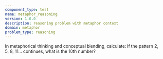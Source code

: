 ```yaml
---
component_type: test
name: metaphor_reasoning
version: 1.0.0
description: reasoning problem with metaphor context
domain: metaphor
problem_type: reasoning
---
```


In metaphorical thinking and conceptual blending, calculate: If the pattern 2, 5, 8, 11... continues, what is the 10th number?
